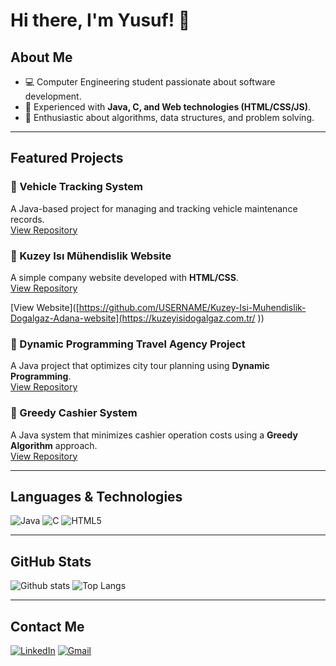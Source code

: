 # Hi there, I'm Yusuf! 👋

## About Me
- 💻 Computer Engineering student passionate about software development.
- 🚀 Experienced with **Java, C, and Web technologies (HTML/CSS/JS)**.
- 🎯 Enthusiastic about algorithms, data structures, and problem solving.

---

## Featured Projects
### 🔹 Vehicle Tracking System
A Java-based project for managing and tracking vehicle maintenance records.  
[View Repository](https://github.com/AltunbasYusuf/Vehicle-Tracking-System)

### 🔹 Kuzey Isı Mühendislik Website
A simple company website developed with **HTML/CSS**.  
[View Repository](https://github.com/AltunbasYusuf/Kuzey-Isi-Muhendislik-Dogalgaz-Adana-website)

[View Website]([https://github.com/USERNAME/Kuzey-Isi-Muhendislik-Dogalgaz-Adana-website](https://kuzeyisidogalgaz.com.tr/
))

### 🔹 Dynamic Programming Travel Agency Project
A Java project that optimizes city tour planning using **Dynamic Programming**.  
[View Repository](https://github.com/AltunbasYusuf/Dynamic-Programming-Travel-Agency-Project)

### 🔹 Greedy Cashier System
A Java system that minimizes cashier operation costs using a **Greedy Algorithm** approach.  
[View Repository](https://github.com/AltunbasYusuf/Greedy-Cashier-System)


---

## Languages & Technologies
![Java](https://img.shields.io/badge/Java-ED8B00?style=for-the-badge&logo=openjdk&logoColor=white)
![C](https://img.shields.io/badge/C-00599C?style=for-the-badge&logo=c&logoColor=white)
![HTML5](https://img.shields.io/badge/HTML5-E34F26?style=for-the-badge&logo=html5&logoColor=white)

---

## GitHub Stats
![Github stats](https://github-readme-stats.vercel.app/api?username=AltunbasYusuf&show_icons=true&theme=radical)
![Top Langs](https://github-readme-stats.vercel.app/api/top-langs/?username=AltunbasYusuf&layout=compact&theme=radical)

---

## Contact Me
[![LinkedIn](https://img.shields.io/badge/LinkedIn-0A66C2?style=for-the-badge&logo=linkedin&logoColor=white)](https://www.linkedin.com/in/yusuf-altunba%C5%9F-68637b341/)
[![Gmail](https://img.shields.io/badge/Gmail-D14836?style=for-the-badge&logo=gmail&logoColor=white)](mailto:yusufaltynbas@gmail.com)

